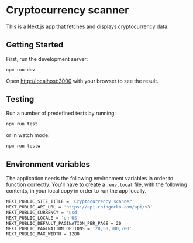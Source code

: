 # Cryptocurrency scanner

This is a [Next.js](https://nextjs.org/) app that fetches and displays cryptocurrency data.

## Getting Started

First, run the development server:

```bash
npm run dev
```

Open [http://localhost:3000](http://localhost:3000) with your browser to see the result.

## Testing

Run a number of predefined tests by running:

```bash
npm run test
```

or in watch mode:

```bash
npm run testw
```

## Environment variables

The application needs the following environment variables in order to function correctly. You'll have to create a `.env.local` file, with the following contents, in your local copy in order to run the app locally.

```bash
NEXT_PUBLIC_SITE_TITLE = 'Cryptocurrency scanner'
NEXT_PUBLIC_API_URL = 'https://api.coingecko.com/api/v3'
NEXT_PUBLIC_CURRENCY = 'usd'
NEXT_PUBLIC_LOCALE = 'en-US'
NEXT_PUBLIC_DEFAULT_PAGINATION_PER_PAGE = 20
NEXT_PUBLIC_PAGINATION_OPTIONS = '20,50,100,200'
NEXT_PUBLIC_MAX_WIDTH = 1280
```
